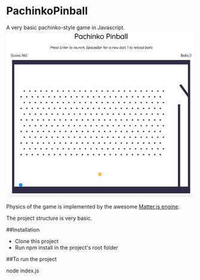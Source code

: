 # PachinkoPinball
A very basic pachinko-style game in Javascript.
![alt text](https://raw.githubusercontent.com/fraricce/PachinkoPinball/master/pinball-javascript-screen-shot.png)

Physics of the game is implemented by the awesome [Matter.js engine](http://brm.io/matter-js/).

The project structure is very basic.

##Installation

* Clone this project
* Run npm install in the project's root folder

##To run the project

node index.js
